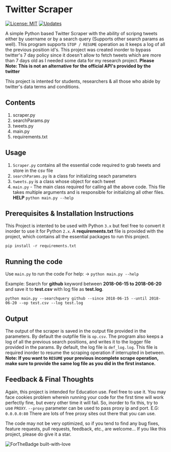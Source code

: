 # Twitter Scraper
[![License: MIT](https://img.shields.io/badge/License-MIT-yellow.svg)](https://opensource.org/licenses/MIT)
[![Updates](https://pyup.io/repos/github/source-nerd/twitter-scraper/shield.svg)](https://pyup.io/repos/github/source-nerd/twitter-scraper/)

A simple Python based Twitter Scraper with the ability of scripng tweets either by username or by a search query (Supports other search params as well). This program supports `STOP / RESUME` operation as it keeps a log of all the previous position id's. 
This project was created inorder to bypass twitter's 7 day policy since it doesn't allow to fetch tweets which are more than 7 days old as I needed some data for my research project. 
**Please Note: This is not an alternative for the official API's provided by the twitter**

This project is intented for students, researchers & all those who abide by twitter's data terms and conditions.

## Contents
1. scraper.py
2. searchParams.py
3. tweets.py
4. main.py
5. requirements.txt

## Usage
1. `Scraper.py` contains all the essential code required to grab tweets and store in the csv file
2. `searchParams.py` is a class for initializing seach parameters
3. `tweets.py` is a class whose object for each tweet
4. `main.py` - The main class required for calling all the above code. This file takes multiple arguments and is responsible for initializing all other files.
**HELP**
`python main.py --help`
 
## Prerequisites & Installation Instructions
This Project is intented to be used with Python `3.x` but feel free to convert it inorder to use it for Python `2.x`.
A **requirements.txt** file is provided with the project, which contains all the essential packages to run this project.
```
pip install -r requirements.txt
```

## Running the code
Use `main.py` to run the code
For help: -> `python main.py --help`

Example:
Search for **github** keyword between **2018-06-15 to 2018-06-20** and save it to **test.csv** with log file as **test.log**.
```
python main.py --searchquery github --since 2018-06-15 --until 2018-06-20 --op test.csv --log test.log
```

## Output
The output of the scraper is saved in the output file provided in the parameters. By default the outpfile file is `op.csv`.
The program also keeps a log of all the previous search positions, and writes it to the logger file provided in the params. By default, the log file is `def_log.log`. This file is required inorder to resume the scraping operation if interrupted in between.
**Note: If you want to `RESUME` your previous incomplete scrape operation, make sure to provide the same log file as you did in the first instance.**

## Feedback & Final Thoughts
Again, this project is intended for Education use. Feel free to use it. You may face cookies problem wherein running your code for the first time will work perfectly fine, but every other time it will fail. So, inorder to fix this, try to use `PROXY`. 
`--proxy` parameter can be used to pass proxy ip and port.
E.G: `0.0.0.0:80`
There are lots of free proxy sites out there that you can use.

The code may not be very optimized, so if you tend to find any bug fixes, feature requests, pull requests, feedback, etc., are welcome... If you like this project, please do give it a star.

![ForTheBadge built-with-love](http://ForTheBadge.com/images/badges/built-with-love.svg)
